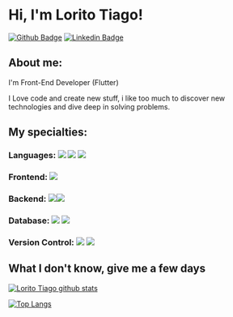 # Hi, I'm Lorito Tiago!

[![Github Badge](https://img.shields.io/badge/-Github-000?style=flat-square&logo=Github&logoColor=white&link=https://github.com/peguimasid)](https://github.com/peguimasid)
[![Linkedin Badge](https://img.shields.io/badge/-LinkedIn-blue?style=flat-square&logo=Linkedin&logoColor=white&link=https://www.linkedin.com/in/lorito-tiago-4439351b2/)](https://www.linkedin.com/in/lorito-tiago-4439351b2/)


## About me:

I'm Front-End Developer (Flutter)

I Love code and create new stuff, i like too much to discover new technologies and dive deep in solving problems.

## My specialties:

### Languages: <img src="https://img.shields.io/badge/Dart-0175C2?style=for-the-badge&logo=dart&logoColor=white"/> <img src="https://img.shields.io/badge/Java-ED8B00?style=for-the-badge&logo=java&logoColor=white"/> <img src="https://img.shields.io/badge/C%23-239120?style=for-the-badge&logo=c-sharp&logoColor=white"/>
### Frontend: <img src="https://img.shields.io/badge/Flutter-02569B?style=for-the-badge&logo=flutter&logoColor=white"/> 

### Backend: <img src="https://img.shields.io/badge/PHP-777BB4?style=for-the-badge&logo=php&logoColor=white"/><img src="[https://img.shields.io/badge/PHP-777BB4?style=for-the-badge&logo=php&logoColor=white](https://img.shields.io/badge/NODE.JS-777BB4?style=for-the-badge&logo=node.js&logoColor=white)"/>

### Database: <img src ="https://img.shields.io/badge/MySQL-005C84?style=for-the-badge&logo=mysql&logoColor=white"/> <img src ="https://img.shields.io/badge/Microsoft_SQL_Server-CC2927?style=for-the-badge&logo=microsoft-sql-server&logoColor=white"/> 

### Version Control: <img src="https://img.shields.io/badge/git%20-F05032.svg?&style=for-the-badge&logo=git&logoColor=white"/> <img src="https://img.shields.io/badge/github%20-%23121011.svg?&style=for-the-badge&logo=github&logoColor=white"/> 

## What I don't know, give me a few days

[![Lorito Tiago github stats](https://github-readme-stats.vercel.app/api?username=LoritoTiago&show_icons=true&title_color=fff&icon_color=37aaff&text_color=f8f8f2&bg_color=171c24&count_private=true)](https://github.com/Loritotiago)


[![Top Langs](https://github-readme-stats.vercel.app/api/top-langs/?username=LoritoTiago&layout=compact&title_color=fff&text_color=f8f8f2&hide=java&bg_color=171c24)](https://github.com/loritotiago)
